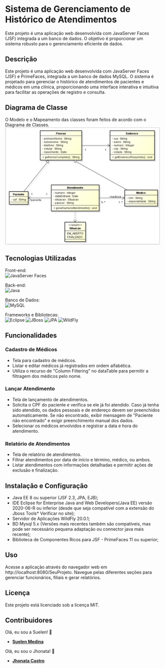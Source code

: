 # Sistema de Gerenciamento de Histórico de Atendimentos
Este projeto é uma aplicação web desenvolvida com JavaServer Faces (JSF) integrada a um banco de dados. O objetivo é proporcionar um sistema robusto para o gerenciamento eficiente de dados.

## Descrição
Este projeto é uma aplicação web desenvolvida com JavaServer Faces (JSF) e PrimeFaces, integrada a um banco de dados MySQL. O sistema é projetado para gerenciar o histórico de atendimentos de pacientes e médicos em uma clínica, proporcionando uma interface interativa e intuitiva para facilitar as operações de registro e consulta.

## Diagrama de Classe
O Modelo e o Mapeamento das classes foram feitos de acordo com o Diagrama de Classes.  
![Image and Preview Themes on the toolbar](digrama-de-classe.PNG)

## Tecnologias Utilizadas
Front-end:  
![JavaServer Faces](https://img.shields.io/badge/JavaServer_Faces-CC2927?style=for-the-badge&logo=JavaServer_Faces%20sql%20server&logoColor=white)
  
Back-end:  
![Java](https://img.shields.io/badge/java-%23ED8B00.svg?style=for-the-badge&logo=openjdk&logoColor=white)
  
Banco de Dados:  
![MySQL](https://img.shields.io/badge/mysql-4479A1.svg?style=for-the-badge&logo=mysql&logoColor=white)
  
Frameworks e Bibliotecas:   
![Eclipse](https://img.shields.io/badge/Eclipse-FE7A16.svg?style=for-the-badge&logo=Eclipse&logoColor=white) ![JBoss](https://img.shields.io/badge/JBoss-FE7A16.svg?style=for-the-badge&logo=JBoss&logoColor=white) ![JPA](https://img.shields.io/badge/JPA-FE7A16.svg?style=for-the-badge&logo=JPA&logoColor=white) ![WildFly](https://img.shields.io/badge/WildFly-FE7A16.svg?style=for-the-badge&logo=Wildfly&logoColor=white)
 
## Funcionalidades
### Cadastro de Médicos

- Tela para cadastro de médicos.
- Listar e editar médicos já registrados em ordem alfabética.
- Utiliza o recurso de "Column Filtering" no dataTable para permitir a filtragem dos médicos pelo nome.

### Lançar Atendimento

- Tela de lançamento de atendimentos.
- Solicita o CPF do paciente e verifica se ele já foi atendido.
Caso já tenha sido atendido, os dados pessoais e de endereço devem ser preenchidos automaticamente.
Se não encontrado, exibir mensagem de "Paciente não encontrado" e exigir preenchimento manual dos dados.
- Selecionar os médicos envolvidos e registrar a data e hora do atendimento.

### Relatório de Atendimentos

- Tela de relatório de atendimentos.
- Filtrar atendimentos por data de início e término, médico, ou ambos.
- Listar atendimentos com informações detalhadas e permitir ações de exclusão e finalização.  

## Instalação e Configuração
- Java EE 8 ou superior (JSF 2.3, JPA, EJB); 
- IDE Eclipse for Enterprise Java and Web Developers(Java EE) versão 2020-06-R ou inferior (desde que seja compatível com a extensão do Jboss Tools* Verificar no site);
- Servidor de Aplicações WildFly 20.0.1;
- BD Mysql 5.x (Versões mais recentes também são compatíveis, mas pode ser necessário pequena adaptação ou connector java mais recente);
- Biblioteca de Componentes Ricos para JSF - PrimeFaces 11 ou superior;

## Uso
Acesse a aplicação através do navegador web em http://localhost:8080/SeuProjeto.
Navegue pelas diferentes seções para gerenciar funcionários, filiais e gerar relatórios.

## Licença
Este projeto está licenciado sob a licença MIT.

## Contribuidores
Olá, eu sou a Suelen! 👋  
- **[Suelen Medina](https://github.com/suelenmedinape)**

Olá, eu sou o Jhonata! 👋
- **[Jhonata Castro](https://github.com/JhonnyBCastro)**
